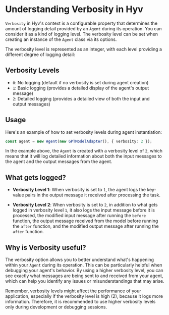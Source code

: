 # Understanding Verbosity in Hyv

`Verbosity` in Hyv's context is a configurable property that determines the amount of logging detail
provided by an `Agent` during its operation. You can consider it as a kind of logging level. The
verbosity level can be set when creating an instance of the `Agent` class via its options.

The verbosity level is represented as an integer, with each level providing a different degree of
logging detail:

## Verbosity Levels

-   `0`: No logging (default if no verbosity is set during agent creation)
-   `1`: Basic logging (provides a detailed display of the agent's output message)
-   `2`: Detailed logging (provides a detailed view of both the input and output messages)

## Usage

Here's an example of how to set verbosity levels during agent instantiation:

```typescript
const agent = new Agent(new GPTModelAdapter(), { verbosity: 2 });
```

In the example above, the `Agent` is created with a verbosity level of `2`, which means that it will
log detailed information about both the input messages to the agent and the output messages from the
agent.

## What gets logged?

-   **Verbosity Level 1**: When verbosity is set to `1`, the agent logs the key-value pairs in the
    output message it received after processing the task.

-   **Verbosity Level 2**: When verbosity is set to `2`, in addition to what gets logged in
    verbosity level `1`, it also logs the input message before it is processed, the modified input
    message after running the `before` function, the output message received from the model before
    running the `after` function, and the modified output message after running the `after`
    function.

## Why is Verbosity useful?

The verbosity option allows you to better understand what's happening within your `Agent` during its
operation. This can be particularly helpful when debugging your agent's behavior. By using a higher
verbosity level, you can see exactly what messages are being sent to and received from your agent,
which can help you identify any issues or misunderstandings that may arise.

Remember, verbosity levels might affect the performance of your application, especially if the
verbosity level is high (2), because it logs more information. Therefore, it is recommended to use
higher verbosity levels only during development or debugging sessions.
